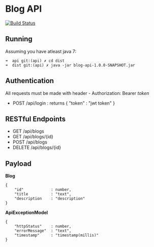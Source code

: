 Blog API
===
[![Build Status]( 	https://img.shields.io/travis/TORO-IO/hei-workshop.svg)]()

## Running
Assuming you have atleast java 7:
```
➜  api git:(api) ✗ cd dist
➜  dist git:(api) ✗ java -jar blog-api-1.0.0-SNAPSHOT.jar 
```
## Authentication
All requests must be made with header - Authorization: Bearer *token*
- POST	  /api/login	: returns { "token" : "jwt token" }


## RESTful Endpoints

- GET     /api/blogs
- GET     /api/blogs/{id}
- POST    /api/blogs
- DELETE  /api/blogs/{id}

## Payload

**Blog**
```
{
    "id"            : number,
    "title          : "text",
    "description    : "description"
}
```

**ApiExceptionModel**
```
{
    "httpStatus"    : number,
    "errorMessage"  : "text",
    "timestamp"     : "timestamp(millis)"
}
```
